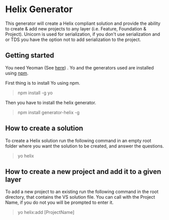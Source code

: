 # Helix Generator

This generator will create a Helix compliant solution and provide the ability to create & add new projects to any layer (i.e. Feature, Foundation & Project). Unicorn is used for serialization, if you don't use serialization and or TDS you have the option not to add serialization to the project. 

## Getting started

You need Yeoman (See [here](http://yeoman.io/)) . Yo and the generators used are installed using [npm]( https://www.npmjs.com/).

First thing is to install Yo using npm.

> npm install -g yo

Then you have to install the helix generator.

> npm install generator-helix -g

## How to create a solution

To create a Helix solution run the following command in an empty root folder where you want the solution to be created, and answer the questions.

> yo helix

## How to create a new project and add it to a given layer

To add a new project to an existing run the following command in the root directory, that contains the VS solution file.
You can call with the Project Name, if you do not you will be prompted to enter it.

> yo helix:add [ProjectName]


